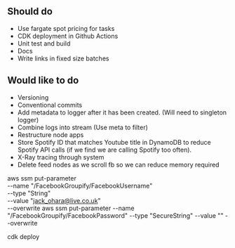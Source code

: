 ## Should do
- Use fargate spot pricing for tasks
- CDK deployment in Github Actions
- Unit test and build
- Docs
- Write links in fixed size batches
## Would like to do
- Versioning 
- Conventional commits
- Add metadata to logger after it has been created. (Will need to singleton logger)
- Combine logs into stream (Use meta to filter)
- Restructure node apps
- Store Spotify ID that matches Youtube title in DynamoDB to reduce Spotify API calls (if we find we are calling Spotify too often).
- X-Ray tracing through system
- Delete feed nodes as we scroll fb so we can reduce memory required



aws ssm put-parameter \
    --name "/FacebookGroupify/FacebookUsername" \
    --type "String" \
    --value "jack_ohara@live.co.uk" \
    --overwrite
aws ssm put-parameter --name "/FacebookGroupify/FacebookPassword" --type "SecureString" --value "" --overwrite



cdk deploy


